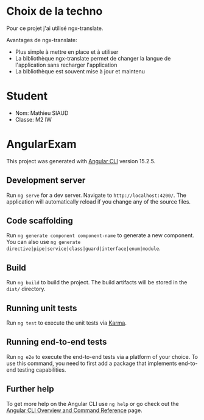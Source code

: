 # Choix de la techno

Pour ce projet j'ai utilisé ngx-translate.

Avantages de ngx-translate:
- Plus simple à mettre en place et à utiliser
- La bibliothèque ngx-translate permet de changer la langue de l'application sans recharger l'application
- La bibliothèque est souvent mise à jour et maintenu

# Student

- Nom: Mathieu SIAUD
- Classe: M2 IW

# AngularExam

This project was generated with [Angular CLI](https://github.com/angular/angular-cli) version 15.2.5.

## Development server

Run `ng serve` for a dev server. Navigate to `http://localhost:4200/`. The application will automatically reload if you change any of the source files.

## Code scaffolding

Run `ng generate component component-name` to generate a new component. You can also use `ng generate directive|pipe|service|class|guard|interface|enum|module`.

## Build

Run `ng build` to build the project. The build artifacts will be stored in the `dist/` directory.

## Running unit tests

Run `ng test` to execute the unit tests via [Karma](https://karma-runner.github.io).

## Running end-to-end tests

Run `ng e2e` to execute the end-to-end tests via a platform of your choice. To use this command, you need to first add a package that implements end-to-end testing capabilities.

## Further help

To get more help on the Angular CLI use `ng help` or go check out the [Angular CLI Overview and Command Reference](https://angular.io/cli) page.
